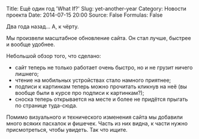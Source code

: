 Title: Ещё один год 'What If?'
Slug: yet-another-year
Category: Новости проекта
Date: 2014-07-15 20:00
Source: False
Formulas: False

Два года назад... А, к чёрту.

Мы произвели масштабное обновление сайта. Он стал лучше, быстрее и вообще удобнее.

Небольшой обзор того, что сделано:

 * сайт теперь не только работает очень быстро, но и не грузит ничего лишнего;
 * чтение на мобильных устройствах стало намного приятнее;
 * подписи к картинкам теперь можно прочитать кликнув на неё (вы вообще были в курсе про подписи к картинкам?);
 * сноска теперь открывается на месте и более не придётся прыгать по странице туда-сюда.

Помимо визуального и технического изменения сайта мы добавили много всяких пасхалок и фишечек. Часть из них видна, к части нужно присмотреться, чтобы увидеть. Так что ищите.